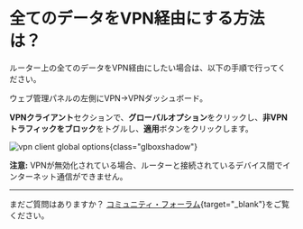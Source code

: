 # 全てのデータをVPN経由にする方法は？

ルーター上の全てのデータをVPN経由にしたい場合は、以下の手順で行ってください。

ウェブ管理パネルの左側にVPN→VPNダッシュボード。

**VPNクライアント**セクションで、**グローバルオプション**をクリックし、**非VPNトラフィックをブロック**をトグルし、**適用**ボタンをクリックします。

![vpn client global options](https://static.gl-inet.com/docs/router/en/4/faq/block_non_vpn_traffic/global_options.png){class="glboxshadow"}

**注意:** VPNが無効化されている場合、ルーターと接続されているデバイス間でインターネット通信ができません。

---

まだご質問はありますか？ [コミュニティ・フォーラム](https://forum.gl-inet.com){target="_blank"}をご覧ください。